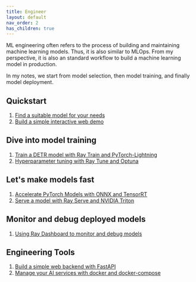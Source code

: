 ```yaml
---
title: Engineer
layout: default
nav_order: 2
has_children: true
---
```

ML engineering often refers to the process of building and maintaining machine learning models. Thus, it is also similar to MLOps. From my perspective, it is also an standard workflow to build a machine learning model in production.

In my notes, we start from model selection, then model training, and finally model deployment.

## Quickstart
1. [Find a suitable model for your needs](https://jason-cs18.github.io/ml-engineering/model_selection.html)
2. [Build a simple interactive web demo](https://jason-cs18.github.io/ml-engineering/web_demo.html)

## Dive into model training
1. [Train a DETR model with Ray Train and PyTorch-Lightning](https://jason-cs18.github.io/ml-engineering/detr_train.html)
2. [Hyperparameter tuning with Ray Tune and Optuna](https://jason-cs18.github.io/ml-engineering/detr_tune.html)

## Let's make models fast
1. [Accelerate PyTorch Models with ONNX and TensorRT](https://jason-cs18.github.io/ml-engineering/inference_engine.html)
2. [Serve a model with Ray Serve and NVIDIA Triton](https://jason-cs18.github.io/ml-engineering/inference_server.html)

## Monitor and debug deployed models
1. [Using Ray Dashboard to monitor and debug models](https://jason-cs18.github.io/ml-engineering/monitor.html)

## Engineering Tools
1. [Build a simple web backend with FastAPI](https://jason-cs18.github.io/ml-engineering/fastapi.html)
2. [Manage your AI services with docker and docker-compose](https://jason-cs18.github.io/ml-engineering/docker.html)